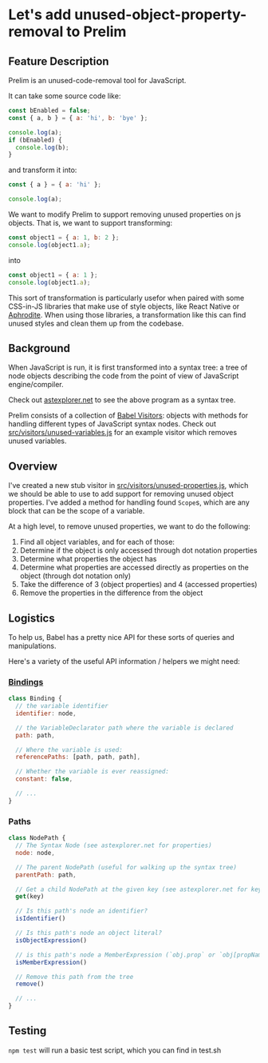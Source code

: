 # Let's add unused-object-property-removal to Prelim

## Feature Description

Prelim is an unused-code-removal tool for JavaScript.

It can take some source code like:

```javascript
const bEnabled = false;
const { a, b } = { a: 'hi', b: 'bye' };

console.log(a);
if (bEnabled) {
  console.log(b);
}
```

and transform it into:

```javascript
const { a } = { a: 'hi' };

console.log(a);
```

We want to modify Prelim to support removing unused properties on js objects.
That is, we want to support transforming:

```javascript
const object1 = { a: 1, b: 2 };
console.log(object1.a);
```

into

```javascript
const object1 = { a: 1 };
console.log(object1.a);
```

This sort of transformation is particularly usefor when paired with some
CSS-in-JS libraries that make use of style objects, like React Native or
[Aphrodite](aphrodite). When using those libraries, a transformation like
this can find unused styles and clean them up from the codebase.

[aphrodite]: https://github.com/Khan/aphrodite


## Background

When JavaScript is run, it is first transformed into a syntax tree: a tree of
node objects describing the code from the point of view of JavaScript
engine/compiler.

Check out [astexplorer.net][astexample] to see the above program as a syntax tree.

[astexample]: https://astexplorer.net/#/gist/1a6a2d7fa664f25788beb46f6896fd20/fe7a07f4a8d3b163be397aa054585678edf95402

Prelim consists of a collection of [Babel Visitors][visitors]: objects with
methods for handling different types of JavaScript syntax nodes. Check out
[src/visitors/unused-variables.js](src/visitors/unused-variables.js)
for an example visitor which removes unused variables.

[visitors]: https://github.com/jamiebuilds/babel-handbook/blob/master/translations/en/plugin-handbook.md#visitors


## Overview

I've created a new stub visitor in [src/visitors/unused-properties.js](src/visitors/unused-properties.js),
which we should be able to use to add support for removing unused object
properties. I've added a method for handling found `Scope`s,
which are any block that can be the scope of a variable.

At a high level, to remove unused properties, we want to do the following:

1. Find all object variables, and for each of those:
2. Determine if the object is only accessed through dot notation properties
3. Determine what properties the object has
4. Determine what properties are accessed directly as properties on the object
   (through dot notation only)
5. Take the difference of 3 (object properties) and 4 (accessed properties)
6. Remove the properties in the difference from the object


## Logistics

To help us, Babel has a pretty nice API for these sorts of queries and
manipulations.

Here's a variety of the useful API information / helpers we might need:


### [Bindings](bindings)

[bindings]: https://github.com/jamiebuilds/babel-handbook/blob/master/translations/en/plugin-handbook.md#bindings

```javascript
class Binding {
  // the variable identifier
  identifier: node,

  // the VariableDeclarator path where the variable is declared
  path: path,

  // Where the variable is used:
  referencePaths: [path, path, path],

  // Whether the variable is ever reassigned:
  constant: false,

  // ...
}
```


### Paths

```javascript
class NodePath {
  // The Syntax Node (see astexplorer.net for properties)
  node: node,

  // The parent NodePath (useful for walking up the syntax tree)
  parentPath: path,

  // Get a child NodePath at the given key (see astexplorer.net for keys)
  get(key)

  // Is this path's node an identifier?
  isIdentifier()

  // Is this path's node an object literal?
  isObjectExpression()

  // is this path's node a MemberExpression (`obj.prop` or `obj[propName]`)
  isMemberExpression()

  // Remove this path from the tree
  remove()

  // ...
}
```

## Testing

`npm test` will run a basic test script, which you can find in test.sh

